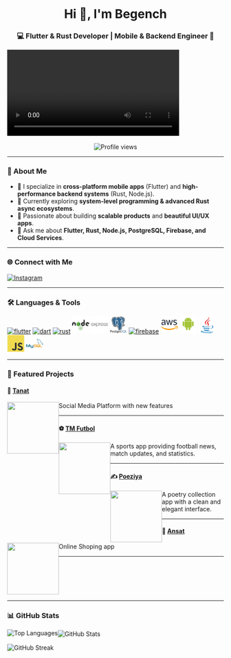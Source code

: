 <h1 align="center">Hi 👋, I'm Begench</h1>
<h3 align="center">💻 Flutter & Rust Developer | Mobile & Backend Engineer 🚀</h3>
<video src="https://cdn.dribbble.com/userupload/29422586/file/original-6c0c1315a649b7716c371ce8855f1d57.mp4" width="400" autoplay loop controls></video>

<p align="center">
  <img src="https://komarev.com/ghpvc/?username=mbegench&label=Profile%20views&color=0e75b6&style=flat" alt="Profile views" />
</p>

---

### 🚀 About Me  
- 🔭 I specialize in **cross-platform mobile apps** (Flutter) and **high-performance backend systems** (Rust, Node.js).  
- 🌱 Currently exploring **system-level programming & advanced Rust async ecosystems**.  
- 🎯 Passionate about building **scalable products** and **beautiful UI/UX apps**.  
- 💬 Ask me about **Flutter, Rust, Node.js, PostgreSQL, Firebase, and Cloud Services**.  

---

### 🌐 Connect with Me  
<p align="left">
  <a href="https://instagram.com/mister_begench" target="blank">
    <img align="center" src="https://raw.githubusercontent.com/rahuldkjain/github-profile-readme-generator/master/src/images/icons/Social/instagram.svg" alt="Instagram" height="30" width="40" />
  </a>
</p>

---

### 🛠️ Languages & Tools  
<p align="left">
  <a href="https://flutter.dev" target="_blank"><img src="https://www.vectorlogo.zone/logos/flutterio/flutterio-icon.svg" alt="flutter" width="40" height="40"/></a>
  <a href="https://dart.dev" target="_blank"><img src="https://www.vectorlogo.zone/logos/dartlang/dartlang-icon.svg" alt="dart" width="40" height="40"/></a>
  <a href="https://www.rust-lang.org" target="_blank"><img src="https://upload.wikimedia.org/wikipedia/commons/thumb/0/0f/Original_Ferris.svg/1024px-Original_Ferris.svg.png?20190503092623" alt="rust" width="40" height="40"/></a>
  <a href="https://nodejs.org" target="_blank"><img src="https://raw.githubusercontent.com/devicons/devicon/master/icons/nodejs/nodejs-original-wordmark.svg" alt="nodejs" width="40" height="40"/></a>
  <a href="https://expressjs.com" target="_blank"><img src="https://raw.githubusercontent.com/devicons/devicon/master/icons/express/express-original-wordmark.svg" alt="express" width="40" height="40"/></a>
  <a href="https://www.postgresql.org" target="_blank"><img src="https://raw.githubusercontent.com/devicons/devicon/master/icons/postgresql/postgresql-original-wordmark.svg" alt="postgresql" width="40" height="40"/></a>
  <a href="https://firebase.google.com/" target="_blank"><img src="https://www.vectorlogo.zone/logos/firebase/firebase-icon.svg" alt="firebase" width="40" height="40"/></a>
  <a href="https://aws.amazon.com" target="_blank"><img src="https://raw.githubusercontent.com/devicons/devicon/master/icons/amazonwebservices/amazonwebservices-original-wordmark.svg" alt="aws" width="40" height="40"/></a>
  <a href="https://developer.android.com" target="_blank"><img src="https://raw.githubusercontent.com/devicons/devicon/master/icons/android/android-original-wordmark.svg" alt="android" width="40" height="40"/></a>
  <a href="https://www.java.com" target="_blank"><img src="https://raw.githubusercontent.com/devicons/devicon/master/icons/java/java-original.svg" alt="java" width="40" height="40"/></a>
  <a href="https://developer.mozilla.org/en-US/docs/Web/JavaScript" target="_blank"><img src="https://raw.githubusercontent.com/devicons/devicon/master/icons/javascript/javascript-original.svg" alt="javascript" width="40" height="40"/></a>
  <a href="https://www.mysql.com/" target="_blank"><img src="https://raw.githubusercontent.com/devicons/devicon/master/icons/mysql/mysql-original-wordmark.svg" alt="mysql" width="40" height="40"/></a>
</p>

---

### 📱 Featured Projects  

#### 🌟 [Tanat](https://play.google.com/store/search?q=tanat&c=apps)  
<img src="https://play-lh.googleusercontent.com/HcqjTMLQX-PEsi6M4DTrXmHt34V5V0AgmPWaJJEn4obWaDif4pGQKr2EeV7Ns4-APOWl=w480-h960" width="120" height="120" align="left" />  
Social Media Platform with new features  

---

#### ⚽ [TM Futbol](https://play.google.com/store/apps/details?id=com.izigroup.sportapp)  
<img src="https://play-lh.googleusercontent.com/y5yd-gvOnAHWvhY_sBjd13wjnLVJ15UTdToJPN565DBHGqpNCNWXx75lmVCO0SXDTNIo=w480-h960" width="120" height="120" align="left" />  
A sports app providing football news, match updates, and statistics.  

---

#### ✍️ [Poeziya](https://play.google.com/store/apps/details?id=com.izigroup.poeziya)  
<img src="https://play-lh.googleusercontent.com/Be7dxdcRyhUrFIDVTlC0YCL8O0nG5I6bikjT2z-bfSrZkDWi3nYSaJSh4NiPDOmqAb4=w480-h960" width="120" height="120" align="left" />  
A poetry collection app with a clean and elegant interface.  

---

#### 📖 [Ansat](https://play.google.com/store/apps/details?id=com.mbegench.ansat)  
<img src="https://play-lh.googleusercontent.com/Y9WEgtZorIAU7CjPmIXwIZlYqY_Y4Hzk3-MQtxxeQBqw7Mg6Iy_ku2VVRd3asbY4HTA=w480-h960" width="120" height="120" align="left" />  
Online Shoping app 

---

<br clear="left"/>

---

### 📊 GitHub Stats  
<p>
  <img align="left" src="https://github-readme-stats.vercel.app/api/top-langs?username=mbegench&show_icons=true&locale=en&layout=compact" alt="Top Languages" />
</p>

<p>
  <img align="center" src="https://github-readme-stats.vercel.app/api?username=mbegench&show_icons=true&locale=en" alt="GitHub Stats" />
</p>

<p>
  <img align="center" src="https://github-readme-streak-stats.herokuapp.com/?user=mbegench&" alt="GitHub Streak" />
</p>
